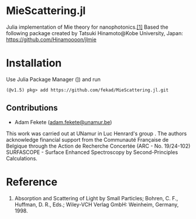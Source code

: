 # MieScattering.jl

Julia implementation of Mie theory for nanophotonics.[[1]](#reference)
Based the following package created by Tatsuki Hinamoto@Kobe University, Japan: https://github.com/Hinamoooon/jlmie

# Installation

Use Julia Package Manager (]) and run
```
(@v1.5) pkg> add https://github.com/fekad/MieScattering.jl.git
```

## Contributions

- Adam Fekete (adam.fekete@unamur.be)

This work was carried out at UNamur in Luc Henrard's group . The authors acknowledge financial support from the Communauté Française de Belgique through the Action de Recherche Concertée (ARC - No. 19/24-102)
SURFASCOPE - Surface Enhanced Spectroscopy by Second-Principles Calculations.


# Reference

1. Absorption and Scattering of Light by Small Particles; Bohren, C. F., Huffman, D. R., Eds.; Wiley-VCH Verlag GmbH: Weinheim, Germany, 1998.


